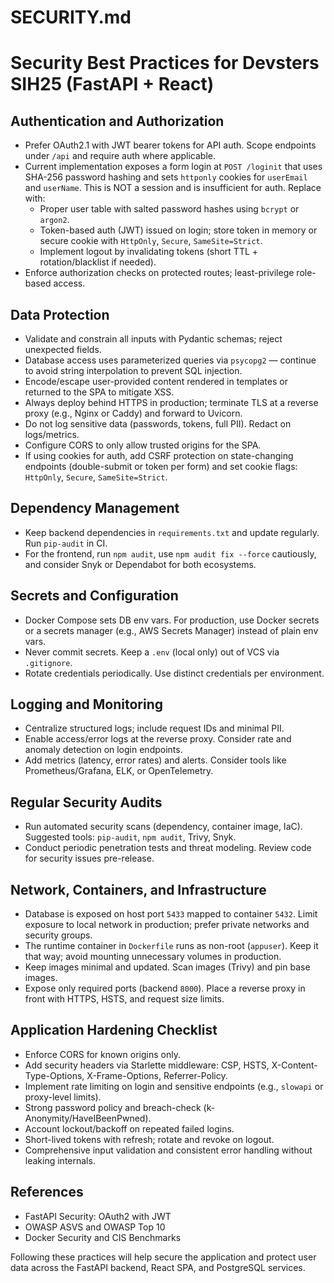# SECURITY.md

# Security Best Practices for Devsters SIH25 (FastAPI + React)

## Authentication and Authorization
- Prefer OAuth2.1 with JWT bearer tokens for API auth. Scope endpoints under `/api` and require auth where applicable.
- Current implementation exposes a form login at `POST /loginit` that uses SHA-256 password hashing and sets `httponly` cookies for `userEmail` and `userName`. This is NOT a session and is insufficient for auth. Replace with:
  - Proper user table with salted password hashes using `bcrypt` or `argon2`.
  - Token-based auth (JWT) issued on login; store token in memory or secure cookie with `HttpOnly`, `Secure`, `SameSite=Strict`.
  - Implement logout by invalidating tokens (short TTL + rotation/blacklist if needed).
- Enforce authorization checks on protected routes; least-privilege role-based access.

## Data Protection
- Validate and constrain all inputs with Pydantic schemas; reject unexpected fields.
- Database access uses parameterized queries via `psycopg2` — continue to avoid string interpolation to prevent SQL injection.
- Encode/escape user-provided content rendered in templates or returned to the SPA to mitigate XSS.
- Always deploy behind HTTPS in production; terminate TLS at a reverse proxy (e.g., Nginx or Caddy) and forward to Uvicorn.
- Do not log sensitive data (passwords, tokens, full PII). Redact on logs/metrics.
- Configure CORS to only allow trusted origins for the SPA.
- If using cookies for auth, add CSRF protection on state-changing endpoints (double-submit or token per form) and set cookie flags: `HttpOnly`, `Secure`, `SameSite=Strict`.

## Dependency Management
- Keep backend dependencies in `requirements.txt` and update regularly. Run `pip-audit` in CI.
- For the frontend, run `npm audit`, use `npm audit fix --force` cautiously, and consider Snyk or Dependabot for both ecosystems.

## Secrets and Configuration
- Docker Compose sets DB env vars. For production, use Docker secrets or a secrets manager (e.g., AWS Secrets Manager) instead of plain env vars.
- Never commit secrets. Keep a `.env` (local only) out of VCS via `.gitignore`.
- Rotate credentials periodically. Use distinct credentials per environment.

## Logging and Monitoring
- Centralize structured logs; include request IDs and minimal PII.
- Enable access/error logs at the reverse proxy. Consider rate and anomaly detection on login endpoints.
- Add metrics (latency, error rates) and alerts. Consider tools like Prometheus/Grafana, ELK, or OpenTelemetry.

## Regular Security Audits
- Run automated security scans (dependency, container image, IaC). Suggested tools: `pip-audit`, `npm audit`, Trivy, Snyk.
- Conduct periodic penetration tests and threat modeling. Review code for security issues pre-release.

## Network, Containers, and Infrastructure
- Database is exposed on host port `5433` mapped to container `5432`. Limit exposure to local network in production; prefer private networks and security groups.
- The runtime container in `Dockerfile` runs as non-root (`appuser`). Keep it that way; avoid mounting unnecessary volumes in production.
- Keep images minimal and updated. Scan images (Trivy) and pin base images.
- Expose only required ports (backend `8000`). Place a reverse proxy in front with HTTPS, HSTS, and request size limits.

## Application Hardening Checklist
- Enforce CORS for known origins only.
- Add security headers via Starlette middleware: CSP, HSTS, X-Content-Type-Options, X-Frame-Options, Referrer-Policy.
- Implement rate limiting on login and sensitive endpoints (e.g., `slowapi` or proxy-level limits).
- Strong password policy and breach-check (k-Anonymity/HaveIBeenPwned).
- Account lockout/backoff on repeated failed logins.
- Short-lived tokens with refresh; rotate and revoke on logout.
- Comprehensive input validation and consistent error handling without leaking internals.

## References
- FastAPI Security: OAuth2 with JWT
- OWASP ASVS and OWASP Top 10
- Docker Security and CIS Benchmarks

Following these practices will help secure the application and protect user data across the FastAPI backend, React SPA, and PostgreSQL services.